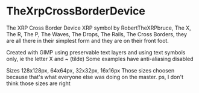 # TheXrpCrossBorderDevice
The XRP Cross Border Device
XRP symbol by RobertTheXRPbruce, 
The X, The R, The P, The Waves, The Drops, The Rails, The Cross Borders, 
they are all there in their simplest form and they are on their front foot.

Created with GIMP using preservable text layers and
using text symbols only, ie the letter X and ~ (tilde)
Some examples have anti-aliasing disabled

Sizes 128x128px, 64x64px, 32x32px, 16x16px
Those sizes choosen because that's what everyone else was doing on the master. 
ps, I don't think those sizes are right
